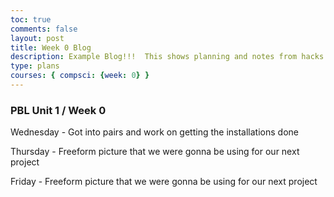 ```yaml
---
toc: true
comments: false
layout: post
title: Week 0 Blog
description: Example Blog!!!  This shows planning and notes from hacks.
type: plans
courses: { compsci: {week: 0} }
---
```


### PBL Unit 1 / Week 0

<p>Wednesday - Got into pairs and work on getting the installations done</p>
<p>Thursday - Freeform picture that we were gonna be using for our next project</p>
<p>Friday - Freeform picture that we were gonna be using for our next project</p>
